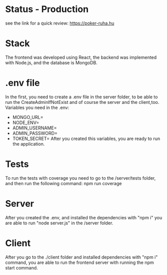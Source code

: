 # Status - Production
see the link for a quick review: https://poker-ruha.hu

# Stack
The frontend was developed using React, the backend was implemented with Node.js, and the database is MongoDB.

# .env file
In the first, you need to create a .env file in the server folder, to be able to run the CreateAdminIfNotExist and of course the server and the client,too.
Variables you need in the .env:
- MONGO_URL=
- NODE_ENV=
- ADMIN_USERNAME=
- ADMIN_PASSWORD=
- TOKEN_SECRET=
After you created this variables, you are ready to run the application.

# Tests
To run the tests with coverage you need to go to the /server/tests folder, and then run the following command: npm run coverage

# Server
After you created the .env, and installed the dependencies with "npm i" you are able to run "node server.js" in the /server folder.

# Client
After you go to the ./client folder and installed dependencies with "npm i" command, you are able to run the frontend server with running the npm start command.
